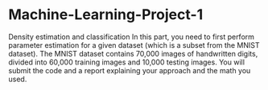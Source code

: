 # Machine-Learning-Project-1
Density estimation and classification
In this part, you need to first perform parameter estimation for a given dataset (which is a subset from the MNIST dataset). 
The MNIST dataset contains 70,000 images of handwritten digits, divided into 60,000 training images and 10,000 testing images.
You will submit the code and a report explaining your approach and the math you used. 
